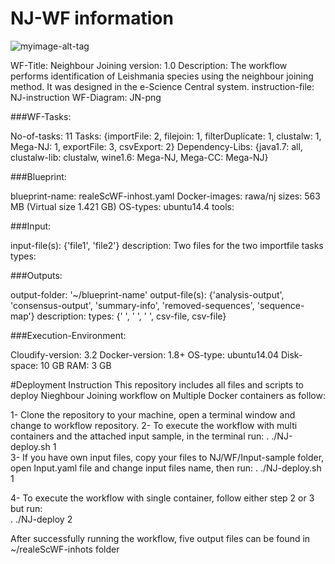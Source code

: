 # NJ-WF information

![myimage-alt-tag](https://github.com/WorkflowCenter-Repositories/NJ-WF/raw/master/WF%20structure.png)


  WF-Title: Neighbour Joining
  version: 1.0
  Description: The workflow performs identification of Leishmania species using the neighbour joining method. It was designed in the e-Science Central system.
  instruction-file: NJ-instruction
  WF-Diagram: JN-png

###WF-Tasks:

  No-of-tasks: 11
  Tasks: {importFile: 2, filejoin: 1, filterDuplicate: 1, clustalw: 1, Mega-NJ: 1, exportFile: 3, csvExport: 2}
  Dependency-Libs: {java1.7: all, clustalw-lib: clustalw, wine1.6: Mega-NJ, Mega-CC: Mega-NJ} 

###Blueprint:

  blueprint-name: realeScWF-inhost.yaml
  Docker-images: rawa/nj 
  sizes: 563 MB (Virtual size 1.421 GB)
  OS-types: ubuntu14.4
  tools: 

###Input:

  input-file(s): {'file1', 'file2'}
  description: Two files for the two importfile tasks
  types: 

###Outputs:

  output-folder: '~/blueprint-name'
  output-file(s): {'analysis-output', 'consensus-output', 'summary-info', 'removed-sequences', 'sequence-map'}
  description:
  types: {' ', ' ', ' ', csv-file, csv-file}

###Execution-Environment:

  Cloudify-version: 3.2
  Docker-version: 1.8+
  OS-type: ubuntu14.04
  Disk-space: 10 GB
  RAM: 3 GB

#Deployment Instruction
This repository includes all files and scripts to deploy Nieghbour Joining workflow on Multiple Docker containers as follow:

1- Clone the repository to your machine, open a terminal window and change to workflow repository.
2- To execute the workflow with multi containers and the attached input sample, in the terminal run: 
   . ./NJ-deploy.sh 1  
3- If you have own input files, copy your files to NJ/WF/Input-sample folder, open Input.yaml file and change input files name, then
   run: . ./NJ-deploy.sh 1

4- To execute the workflow with single container, follow either step 2 or 3 but run:  
   . ./NJ-deploy 2
  
After successfully running the workflow, five output files can be found in ~/realeScWF-inhots folder
